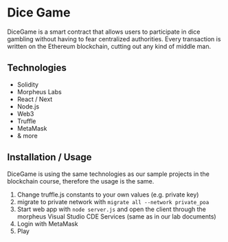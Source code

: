 # Dice Game

DiceGame is a smart contract that allows users to participate in dice gambling without having to fear centralized authorities. Every transaction is written on the Ethereum blockchain, cutting out any kind of middle man.

## Technologies

- Solidity
- Morpheus Labs
- React / Next
- Node.js
- Web3
- Truffle
- MetaMask
- & more

## Installation / Usage

DiceGame is using the same technologies as our sample projects in the blockchain course, therefore the usage is the same.

1. Change truffle.js constants to your own values (e.g. private key)
2. migrate to private network with `migrate all --network private_poa`
3. Start web app with `node server.js` and open the client through the morpheus Visual Studio CDE Services (same as in our lab documents)
4. Login with MetaMask
5. Play